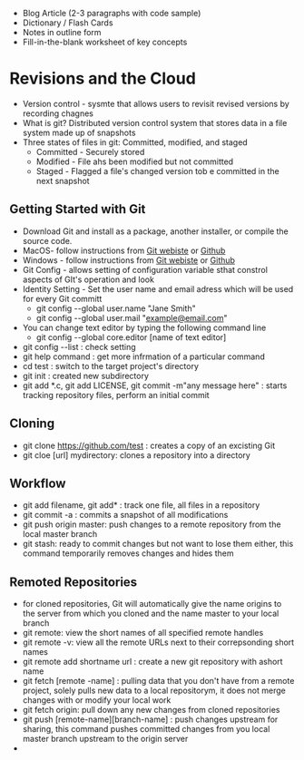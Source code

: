 + Blog Article (2-3 paragraphs with code sample)
+ Dictionary / Flash Cards
+ Notes in outline form
+ Fill-in-the-blank worksheet of key concepts

# Revisions and the Cloud

+ Version control - sysmte that allows users to revisit revised versions by recording chagnes
+ What is git? Distributed version control system that stores data in  a file system made up of snapshots
+ Three states of files in git: Committed, modified, and staged
  + Committed - Securely stored
  + Modified - File ahs been modified but not committed
  + Staged - Flagged a file's changed version tob e committed in the next snapshot

## Getting Started with Git
+ Download Git and install as a package, another installer, or compile the source code.
+ MacOS- follow instructions from [Git webiste](http://git-scm.com/download/mac) or [Github](http://mac.github.com)
+ Windows - follow instructions from [Git webiste](http://git-scm.com/download/mac) or [Github](http://mac.github.com)
+ Git Config - allows setting of configuration variable sthat constrol aspects of GIt's operation and look
+ Identity Setting - Set the user name and email adress which will be used for every Git committ
  + git config --global user.name "Jane Smith"
  + git config --global user.mail "example@email.com"
+ You can change text editor by typing the following command line
  +  git config --global core.editor [name of text editor]
+ git config --list : check setting
+ git help command : get more infrmation of a particular command
+ cd test : switch to the target project's directory 
+ git init : created new subdirectory
+ git add \*.c, git add LICENSE, git commit -m"any message here" : starts tracking repository files, perform an initial commit
## Cloning
+ git clone https://github.com/test : creates a copy of an excisting Git
+ git cloe [url] mydirectory: clones a repository into a directory

## Workflow
+ git add filename, git add* : track one file, all files in a repository
+ git commit -a : commits a snapshot of all modifications
+ git push origin master: push changes to a remote repository from the local master branch
+ git stash: ready to commit changes but not want to lose them either, this command temporarily removes changes and hides them

## Remoted Repositories
+ for cloned repositories, Git will automatically give the name origins to the server from which you cloned and the name master to your local branch
+ git remote: view the short names of all specified remote handles
+ git remote -v: view all the remote URLs next to their correpsonding short names
+ git remote add shortname url : create a new git repository with ashort name
+ git fetch [remote -name] : pulling data that you don't have from a remote project, solely pulls new data to a local repositorym, it does not merge changes with or modify your local work
+ git fetch origin: pull down any new changes from cloned repositories
+ git push [remote-name][branch-name] : push changes upstream for sharing, this command pushes committed changes from you local master branch upstream to the origin server
+ 
